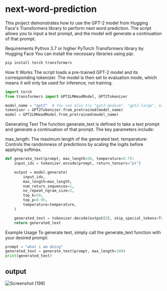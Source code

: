 # next-word-prediction
This project demonstrates how to use the GPT-2 model from Hugging Face's Transformers library to perform next word prediction. The script allows you to input a text prompt, and the model will generate a continuation of that prompt.

Requirements
Python 3.7 or higher
PyTorch
Transformers library by Hugging Face
You can install the necessary libraries using pip:
```python
pip install torch transformers
```
How It Works
The script loads a pre-trained GPT-2 model and its corresponding tokenizer. The model is then set to evaluation mode, which means it will only be used for inference, not training.
```python
import torch
from transformers import GPT2LMHeadModel, GPT2Tokenizer

model_name = "gpt2"  # You can also try "gpt2-medium", "gpt2-large", or "gpt2-xl" for larger models
tokenizer = GPT2Tokenizer.from_pretrained(model_name)
model = GPT2LMHeadModel.from_pretrained(model_name)
```
Generating Text
The function generate_text is defined to take a text prompt and generate a continuation of that prompt. The key parameters include:

max_length: The maximum length of the generated text.
temperature: Controls the randomness of predictions by scaling the logits before applying softmax.
```python
def generate_text(prompt, max_length=50, temperature=0.7):
    input_ids = tokenizer.encode(prompt, return_tensors="pt")

    output = model.generate(
        input_ids,
        max_length=max_length,
        num_return_sequences=1,
        no_repeat_ngram_size=2,
        top_k=50,
        top_p=0.95,
        temperature=temperature,
    )

    generated_text = tokenizer.decode(output[0], skip_special_tokens=True)
    return generated_text
```
Example Usage
To generate text, simply call the generate_text function with your desired prompt:
```python
prompt = "what i am doing"
generated_text = generate_text(prompt, max_length=100)
print(generated_text)
```
## output

![Screenshot (198)](https://github.com/user-attachments/assets/614b6b37-bb91-4e6b-a925-c5a494aa0610)
